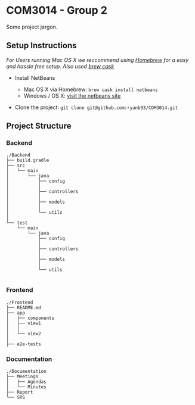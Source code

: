 # COM3014 - Group 2 

Some project jargon.

## Setup Instructions

*For Users running Mac OS X we reccommend using [Homebrew](http://brew.sh/) for a easy and hassle free setup. Also used [brew cask](https://github.com/caskroom/homebrew-cask)*

- Install NetBeans 
	* Mac OS X via Homebrew: `brew cask install netbeans`
	* Windows / OS X: [visit the netbeans site](https://netbeans.org/downloads/)

- Clone the project: `git clone git@github.com:ryanb93/COM3014.git`

## Project Structure

### Backend

```
./Backend
├── build.gradle
├── src
│   └── main
│       └── java
│           ├── config
│           │   
│           ├── controllers
│           │   
│           ├── models
│           │   
│           └── utils
│               
└── test
    └── main
        └── java
            ├── config
            │   
            ├── controllers
            │   
            ├── models
            │   
            └── utils
                
```

### Frontend

```
./Frontend
├── README.md
├── app
│   ├── components
│   ├── view1
│   │   
│   └── view2
│      
├── e2e-tests
```

### Documentation

```
./Documentation
├── Meetings
│   ├── Agendas
│   └── Minutes
├── Report
└── SRS
```
